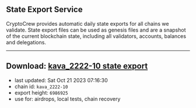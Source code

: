 ## State Export Service
CryptoCrew provides automatic daily state exports for all chains we validate. State export files can be used as genesis files and are a snapshot of the current blockchain state, including all validators, accounts, balances and delegations.

---
**Download: [kava_2222-10 state export](https://dl.ccvalidators.com/SERVICE/kava/kava_2222-10_export_6986925.json)**
---

- last updated: Sat Oct 21 2023 07:16:30
- chain id: `kava_2222-10`
- export height: `6986925`
- use for: airdrops, local tests, chain recovery
